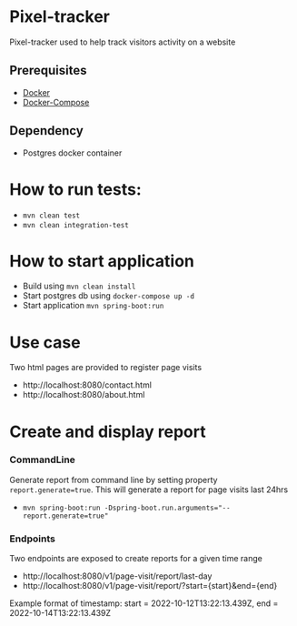 # Pixel-tracker

Pixel-tracker used to help track visitors activity on a website

## Prerequisites

- [Docker](https://docs.docker.com/engine/install/)
- [Docker-Compose](https://docs.docker.com/compose/install/)

## Dependency

- Postgres docker container

# How to run tests:
- `mvn clean test`
- `mvn clean integration-test`

# How to start application

- Build using `mvn clean install`
- Start postgres db using `docker-compose up -d`
- Start application `mvn spring-boot:run`

# Use case

Two html pages are provided to register page visits

- http://localhost:8080/contact.html
- http://localhost:8080/about.html

# Create and display report

### CommandLine
Generate report from command line by setting property `report.generate=true`. 
This will generate a report for page visits last 24hrs
- `mvn spring-boot:run -Dspring-boot.run.arguments="--report.generate=true"`

### Endpoints
Two endpoints are exposed to create reports for a given time range

- http://localhost:8080/v1/page-visit/report/last-day
- http://localhost:8080/v1/page-visit/report/?start={start}&end={end}

Example format of timestamp: start = 2022-10-12T13:22:13.439Z, end = 2022-10-14T13:22:13.439Z




